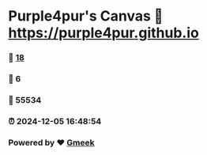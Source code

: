 # Purple4pur's Canvas :link: https://purple4pur.github.io 
### :page_facing_up: [18](https://purple4pur.github.io/tag.html) 
### :speech_balloon: 6 
### :hibiscus: 55534 
### :alarm_clock: 2024-12-05 16:48:54 
### Powered by :heart: [Gmeek](https://github.com/Meekdai/Gmeek)
